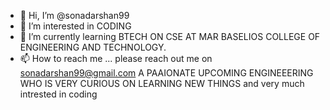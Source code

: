 - 👋 Hi, I’m @sonadarshan99
- 👀 I’m interested in CODING
- 🌱 I’m currently learning BTECH ON CSE AT MAR BASELIOS COLLEGE OF ENGINEERING AND TECHNOLOGY.
- 📫 How to reach me ... please reach out me on sonadarshan99@gmail.com
A PAAIONATE UPCOMING ENGINEEERING WHO IS VERY CURIOUS ON LEARNING NEW THINGS and very much intrested in coding

<!---
sonadarshan99/sonadarshan99 is a ✨ special ✨ repository because its `README.md` (this file) appears on your GitHub profile.
You can click the Preview link to take a look at your changes.
--->
